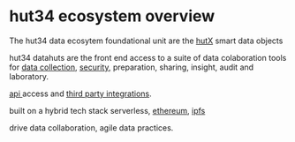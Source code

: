 # hut34 ecosystem overview

The hut34 data ecosytem foundational unit are the [hutX](https://app.gitbook.com/@hut34/s/wiki/~/drafts/-Lv9WYxnZ6fEzO-e8yvl/knowledgebase/hutx) smart data objects

hut34 datahuts are the front end access to a suite of data colaboration tools for [data collection](https://app.gitbook.com/@hut34/s/wiki/~/drafts/-Lv9WYxnZ6fEzO-e8yvl/products/stationy), [security](https://app.gitbook.com/@hut34/s/wiki/~/drafts/-Lv9WYxnZ6fEzO-e8yvl/products/colossus), preparation, sharing, insight, audit and laboratory.

[api ](https://docs.hut34.io/wiki/api-documentation/hutx-api)access and [third party integrations](https://app.gitbook.com/@hut34/s/wiki/~/drafts/-Lv9WYxnZ6fEzO-e8yvl/products/datahuts/integrations).

built on a hybrid tech stack serverless, [ethereum](https://app.gitbook.com/@hut34/s/wiki/~/drafts/-Lv9WYxnZ6fEzO-e8yvl/knowledgebase/ethereum-blockchain), [ipfs](https://app.gitbook.com/@hut34/s/wiki/~/drafts/-Lv9WYxnZ6fEzO-e8yvl/knowledgebase/ipfs-storage)

drive data collaboration, agile data practices.








